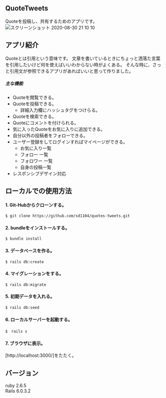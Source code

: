 ## QuoteTweets
Quoteを投稿し、共有するためのアプリです。  
![スクリーンショット 2020-08-30 21 10 10](https://user-images.githubusercontent.com/67669319/91658674-3da7ea80-eb05-11ea-891c-f0c8fc839f4a.png)

## アプリ紹介
Quoteとは引用という意味です。
文章を書いているときにちょっと洒落た言葉を引用したいけど何を使えばいいわからない時がよくある。
そんな時に、さっと引用文が参照できるアプリがあればいいと思って作りました。

##### 主な機能
- Quoteを閲覧できる。
- Quoteを投稿できる。
  - 詳細入力欄にハッシュタグをつけらる。
- Quoteを検索できる。
- Quoteにコメントを付けられる。
- 気に入ったQuoteをお気に入りに追加できる。
- 自分以外の投稿者をフォローできる。
- ユーザー登録をしてログインすればマイページができる。
  - お気に入り一覧
  - フォロー 一覧
  - フォロワー 一覧
  - 自身の投稿一覧
- レスポンシブデザイン対応

## ローカルでの使用方法
#### 1. Git-Hubからクローンする。
`$ git clone https://github.com/sd1104/quotes-tweets.git`
#### 2. bundleをインストールする。
`$ bundle install`
#### 3. データベースを作る。
`$ rails db:create`
#### 4. マイグレーションをする。
`$ rails db:migrate`
#### 5. 初期データを入れる。
`$ rails db:seed`
#### 6. ローカルサーバーを起動する。
`$　rails s`
#### 7. ブラウザに表示。
[http://localhost:3000/]をたたく。

## バージョン
ruby 2.6.5  
Rails 6.0.3.2  
